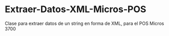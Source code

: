 # Extraer-Datos-XML-Micros-POS
Clase para extraer datos de un string en forma de XML, para el POS Micros 3700
